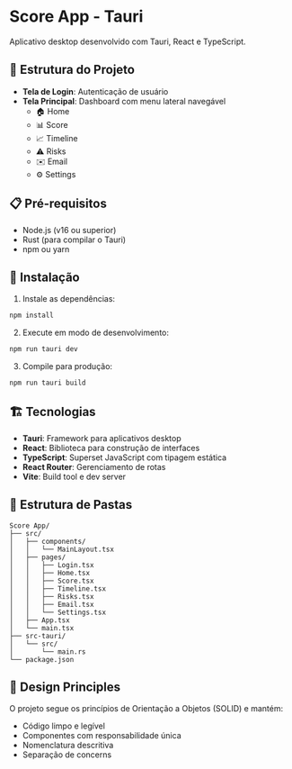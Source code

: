 # Score App - Tauri

Aplicativo desktop desenvolvido com Tauri, React e TypeScript.

## 🚀 Estrutura do Projeto

- **Tela de Login**: Autenticação de usuário
- **Tela Principal**: Dashboard com menu lateral navegável
  - 🏠 Home
  - 📊 Score
  - 📈 Timeline
  - ⚠️ Risks
  - ✉️ Email
  - ⚙️ Settings

## 📋 Pré-requisitos

- Node.js (v16 ou superior)
- Rust (para compilar o Tauri)
- npm ou yarn

## 🔧 Instalação

1. Instale as dependências:
```bash
npm install
```

2. Execute em modo de desenvolvimento:
```bash
npm run tauri dev
```

3. Compile para produção:
```bash
npm run tauri build
```

## 🏗️ Tecnologias

- **Tauri**: Framework para aplicativos desktop
- **React**: Biblioteca para construção de interfaces
- **TypeScript**: Superset JavaScript com tipagem estática
- **React Router**: Gerenciamento de rotas
- **Vite**: Build tool e dev server

## 📁 Estrutura de Pastas

```
Score App/
├── src/
│   ├── components/
│   │   └── MainLayout.tsx
│   ├── pages/
│   │   ├── Login.tsx
│   │   ├── Home.tsx
│   │   ├── Score.tsx
│   │   ├── Timeline.tsx
│   │   ├── Risks.tsx
│   │   ├── Email.tsx
│   │   └── Settings.tsx
│   ├── App.tsx
│   └── main.tsx
├── src-tauri/
│   └── src/
│       └── main.rs
└── package.json
```

## 🎨 Design Principles

O projeto segue os princípios de Orientação a Objetos (SOLID) e mantém:
- Código limpo e legível
- Componentes com responsabilidade única
- Nomenclatura descritiva
- Separação de concerns
